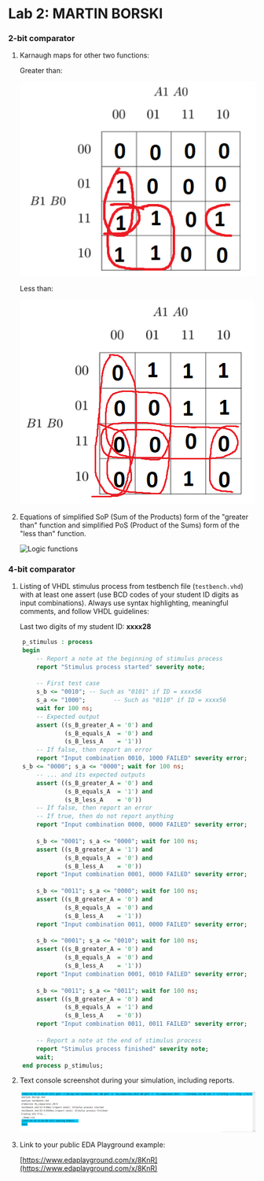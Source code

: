 # Lab 2: MARTIN BORSKI

### 2-bit comparator

1. Karnaugh maps for other two functions:

   Greater than:

   ![K-maps](images/de1-21.png)

   Less than:

   ![K-maps](images/de1-22.png)

2. Equations of simplified SoP (Sum of the Products) form of the "greater than" function and simplified PoS (Product of the Sums) form of the "less than" function.

   ![Logic functions](images/comparator_min.png)

### 4-bit comparator

1. Listing of VHDL stimulus process from testbench file (`testbench.vhd`) with at least one assert (use BCD codes of your student ID digits as input combinations). Always use syntax highlighting, meaningful comments, and follow VHDL guidelines:

   Last two digits of my student ID: **xxxx28**

```vhdl
    p_stimulus : process
    begin
        -- Report a note at the beginning of stimulus process
        report "Stimulus process started" severity note;

        -- First test case
        s_b <= "0010"; -- Such as "0101" if ID = xxxx56
        s_a <= "1000";        -- Such as "0110" if ID = xxxx56
        wait for 100 ns;
        -- Expected output
        assert ((s_B_greater_A = '0') and
                (s_B_equals_A  = '0') and
                (s_B_less_A    = '1'))
        -- If false, then report an error
        report "Input combination 0010, 1000 FAILED" severity error;
	s_b <= "0000"; s_a <= "0000"; wait for 100 ns;
        -- ... and its expected outputs
        assert ((s_B_greater_A = '0') and
                (s_B_equals_A  = '1') and
                (s_B_less_A    = '0'))
        -- If false, then report an error
        -- If true, then do not report anything
        report "Input combination 0000, 0000 FAILED" severity error;

		s_b <= "0001"; s_a <= "0000"; wait for 100 ns;
        assert ((s_B_greater_A = '1') and
                (s_B_equals_A  = '0') and
                (s_B_less_A    = '0'))
		report "Input combination 0001, 0000 FAILED" severity error;
        
        s_b <= "0011"; s_a <= "0000"; wait for 100 ns;
        assert ((s_B_greater_A = '0') and
                (s_B_equals_A  = '0') and
                (s_B_less_A    = '1'))
		report "Input combination 0011, 0000 FAILED" severity error;
        
        s_b <= "0001"; s_a <= "0010"; wait for 100 ns;
        assert ((s_B_greater_A = '0') and
                (s_B_equals_A  = '0') and
                (s_B_less_A    = '1'))
		report "Input combination 0001, 0010 FAILED" severity error;
        
        s_b <= "0011"; s_a <= "0011"; wait for 100 ns;
        assert ((s_B_greater_A = '0') and
                (s_B_equals_A  = '1') and
                (s_B_less_A    = '0'))
		report "Input combination 0011, 0011 FAILED" severity error;

        -- Report a note at the end of stimulus process
        report "Stimulus process finished" severity note;
        wait;
    end process p_stimulus;
```

2. Text console screenshot during your simulation, including reports.

   ![your figure](images/de1-23.png)

3. Link to your public EDA Playground example:

   [https://www.edaplayground.com/x/8KnR](https://www.edaplayground.com/x/8KnR)
